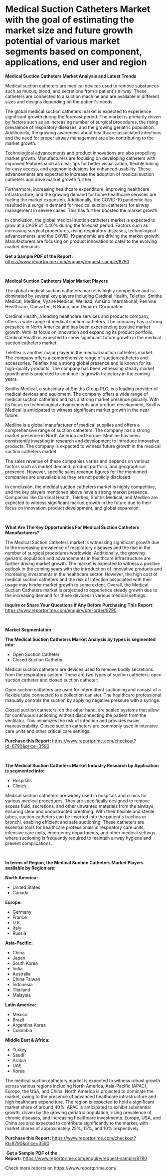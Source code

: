 <p><h1>Medical Suction Catheters Market with the goal of estimating the market size and future growth potential of various market segments based on component, applications, end user and region</h1></p><p><strong>Medical Suction Catheters Market Analysis and Latest Trends</strong></p>
<p><p>Medical suction catheters are medical devices used to remove substances such as mucus, blood, and secretions from a patient's airway. These catheters are connected to a suction machine and are available in different sizes and designs depending on the patient's needs.</p><p>The global medical suction catheters market is expected to experience significant growth during the forecast period. The market is primarily driven by factors such as an increasing number of surgical procedures, the rising prevalence of respiratory diseases, and the growing geriatric population. Additionally, the growing awareness about healthcare-associated infections and the need for proper airway management are also contributing to the market growth.</p><p>Technological advancements and product innovations are also propelling market growth. Manufacturers are focusing on developing catheters with improved features such as clear tips for better visualization, flexible tubing for easy access, and ergonomic designs for enhanced usability. These advancements are expected to increase the adoption of medical suction catheters and drive market growth further.</p><p>Furthermore, increasing healthcare expenditure, improving healthcare infrastructure, and the growing demand for home healthcare services are fueling the market expansion. Additionally, the COVID-19 pandemic has resulted in a surge in demand for medical suction catheters for airway management in severe cases. This has further boosted the market growth.</p><p>In conclusion, the global medical suction catheters market is expected to grow at a CAGR of 4.40% during the forecast period. Factors such as increasing surgical procedures, rising respiratory diseases, technological advancements, and the COVID-19 pandemic are driving the market growth. Manufacturers are focusing on product innovation to cater to the evolving market demands.</p></p>
<p><strong>Get a Sample PDF of the Report:&nbsp;</strong> <a href="https://www.reportprime.com/enquiry/request-sample/8790">https://www.reportprime.com/enquiry/request-sample/8790</a></p>
<p>&nbsp;</p>
<p><strong>Medical Suction Catheters Major Market Players</strong></p>
<p><p>The global medical suction catheters market is highly competitive and is dominated by several key players including Cardinal Health, Teleflex, Smiths Medical, Medline, Vyaire Medical, Wellead, Amsino International, Pennine Healthcare, ConvaTec, B Braun, and Dynarex Corporation.</p><p>Cardinal Health, a leading healthcare services and products company, offers a wide range of medical suction catheters. The company has a strong presence in North America and has been experiencing positive market growth. With its focus on innovation and expanding its product portfolio, Cardinal Health is expected to show significant future growth in the medical suction catheters market.</p><p>Teleflex is another major player in the medical suction catheters market. The company offers a comprehensive range of suction catheters and accessories. Teleflex has a strong global presence and is known for its high-quality products. The company has been witnessing steady market growth and is projected to continue its growth trajectory in the coming years.</p><p>Smiths Medical, a subsidiary of Smiths Group PLC, is a leading provider of medical devices and equipment. The company offers a wide range of medical suction catheters and has a strong market presence globally. With its focus on technological advancements and product development, Smiths Medical is anticipated to witness significant market growth in the near future.</p><p>Medline is a global manufacturer of medical supplies and offers a comprehensive range of suction catheters. The company has a strong market presence in North America and Europe. Medline has been consistently investing in research and development to introduce innovative products. The company is expected to witness future growth in the medical suction catheters market.</p><p>The sales revenue of these companies varies and depends on various factors such as market demand, product portfolio, and geographical presence. However, specific sales revenue figures for the mentioned companies are unavailable as they are not publicly disclosed.</p><p>In conclusion, the medical suction catheters market is highly competitive, and the key players mentioned above have a strong market presence. Companies like Cardinal Health, Teleflex, Smiths Medical, and Medline are expected to witness significant market growth in the future due to their focus on innovation, product development, and global expansion.</p></p>
<p>&nbsp;</p>
<p><strong>What Are The Key Opportunities For Medical Suction Catheters Manufacturers?</strong></p>
<p><p>The Medical Suction Catheters market is witnessing significant growth due to the increasing prevalence of respiratory diseases and the rise in the number of surgical procedures worldwide. Additionally, the growing geriatric population and advancements in healthcare infrastructure are further driving market growth. The market is expected to witness a positive outlook in the coming years with the introduction of innovative products and increasing investments in the healthcare sector. However, the high cost of medical suction catheters and the risk of infection associated with their usage may hinder market growth to some extent. Overall, the Medical Suction Catheters market is projected to experience steady growth due to the increasing demand for these devices in various medical settings.</p></p>
<p><strong>Inquire or Share Your Questions If Any Before Purchasing This Report:</strong> <a href="https://www.reportprime.com/enquiry/pre-order/8790">https://www.reportprime.com/enquiry/pre-order/8790</a></p>
<p>&nbsp;</p>
<p><strong>Market Segmentation</strong></p>
<p><strong>The Medical Suction Catheters Market Analysis by types is segmented into:</strong></p>
<p><ul><li>Open Suction Catheter</li><li>Closed Suction Catheter</li></ul></p>
<p><p>Medical suction catheters are devices used to remove bodily secretions from the respiratory system. There are two types of suction catheters: open suction catheter and closed suction catheter. </p><p>Open suction catheters are used for intermittent suctioning and consist of a flexible tube connected to a collection canister. The healthcare professional manually controls the suction by applying negative pressure with a syringe.</p><p>Closed suction catheters, on the other hand, are sealed systems that allow for continuous suctioning without disconnecting the patient from the ventilator. This minimizes the risk of infection and provides easier maneuverability. Closed suction catheters are commonly used in intensive care units and other critical care settings.</p></p>
<p><strong>Purchase this Report:&nbsp;</strong><a href="https://www.reportprime.com/checkout?id=8790&price=3590">https://www.reportprime.com/checkout?id=8790&price=3590</a></p>
<p>&nbsp;</p>
<p><strong>The Medical Suction Catheters Market Industry Research by Application is segmented into:</strong></p>
<p><ul><li>Hospitals</li><li>Clinics</li></ul></p>
<p><p>Medical suction catheters are widely used in hospitals and clinics for various medical procedures. They are specifically designed to remove excess fluid, secretions, and other unwanted materials from the airways, ensuring clear and unobstructed breathing. With their flexible and sterile tubes, suction catheters can be inserted into the patient's trachea or bronchi, enabling efficient and safe suctioning. These catheters are essential tools for healthcare professionals in respiratory care units, intensive care units, emergency departments, and other medical settings where suctioning is frequently required to maintain airway hygiene and prevent complications.</p></p>
<p>&nbsp;</p>
<p><strong>In terms of Region, the Medical Suction Catheters Market Players available by Region are:</strong></p>
<p>
    <p> <strong> North America: </strong>
        <ul>
            <li>United States</li>
            <li>Canada</li>
        </ul>
        </p> 
    <p> <strong> Europe: </strong>
        <ul>
            <li>Germany</li>
            <li>France</li>
            <li>U.K.</li>
            <li>Italy</li>
            <li>Russia</li>
        </ul>
        </p> 
    <p> <strong> Asia-Pacific: </strong>
        <ul>
            <li>China</li>
            <li>Japan</li>
            <li>South Korea</li>
            <li>India</li>
            <li>Australia</li>
            <li>China Taiwan</li>
            <li>Indonesia</li>
            <li>Thailand</li>
            <li>Malaysia</li>
        </ul>
        </p> 
    <p> <strong> Latin America: </strong>
        <ul>
            <li>Mexico</li>
            <li>Brazil</li>
            <li>Argentina Korea</li>
            <li>Colombia</li>
        </ul>
        </p> 
    <p> <strong> Middle East & Africa: </strong>
        <ul>
            <li>Turkey</li>
            <li>Saudi</li>
            <li>Arabia</li>
            <li>UAE</li>
            <li>Korea</li>
        </ul>
    </p>
    </p>
<p><p>The medical suction catheters market is expected to witness robust growth across various regions including North America, Asia-Pacific (APAC), Europe, the USA, and China. North America is projected to dominate the market, owing to the presence of advanced healthcare infrastructure and high healthcare expenditure. The region is expected to hold a significant market share of around 40%. APAC is anticipated to exhibit substantial growth, driven by the growing geriatric population, rising prevalence of chronic diseases, and increasing healthcare investments. Europe, USA, and China are also expected to contribute significantly to the market, with market shares of approximately 25%, 15%, and 10% respectively.</p></p>
<p><strong>Purchase this Report: </strong><a href="https://www.reportprime.com/checkout?id=8790&price=3590">https://www.reportprime.com/checkout?id=8790&price=3590</a></p>
<p>&nbsp;<strong>Get a Sample PDF of the Report:&nbsp;&nbsp;</strong><a href="https://www.reportprime.com/enquiry/request-sample/8790">https://www.reportprime.com/enquiry/request-sample/8790</a></p>
<p><strong></strong></p>
<p>Check more reports on https://www.reportprime.com/</p>